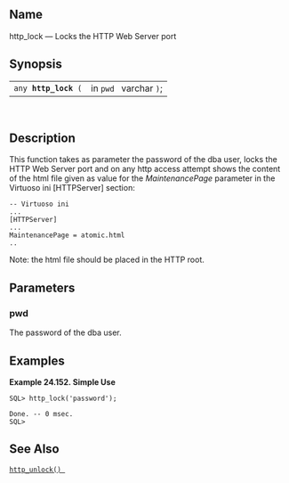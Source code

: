 <div id="fn_http_lock" class="refentry">

<div class="titlepage">

</div>

<div class="refnamediv">

## Name

http_lock — Locks the HTTP Web Server port

</div>

<div class="refsynopsisdiv">

## Synopsis

<div id="fsyn_http_lock" class="funcsynopsis">

|                           |                        |
|---------------------------|------------------------|
| `any `**`http_lock`**` (` | in `pwd ` varchar `)`; |

<div class="funcprototype-spacer">

 

</div>

</div>

</div>

<div id="desc_http_lock" class="refsect1">

## Description

This function takes as parameter the password of the dba user, locks the
HTTP Web Server port and on any http access attempt shows the content of
the html file given as value for the
<span class="emphasis">*MaintenancePage*</span> parameter in the
Virtuoso ini \[HTTPServer\] section:

``` programlisting
-- Virtuoso ini
...
[HTTPServer]
...
MaintenancePage = atomic.html
..
```

Note: the html file should be placed in the HTTP root.

</div>

<div id="params_http_lock" class="refsect1">

## Parameters

<div id="id91854" class="refsect2">

### pwd

The password of the dba user.

</div>

</div>

<div id="examples_http_lock" class="refsect1">

## Examples

<div id="ex_http_lock" class="example">

**Example 24.152. Simple Use**

<div class="example-contents">

``` screen
SQL> http_lock('password');

Done. -- 0 msec.
SQL>
```

</div>

</div>

  

</div>

<div id="seealso_http_lock" class="refsect1">

## See Also

<a href="fn_http_unlock.html" class="link" title="http_unlock"><code
class="function">http_unlock() </code></a>

</div>

</div>
